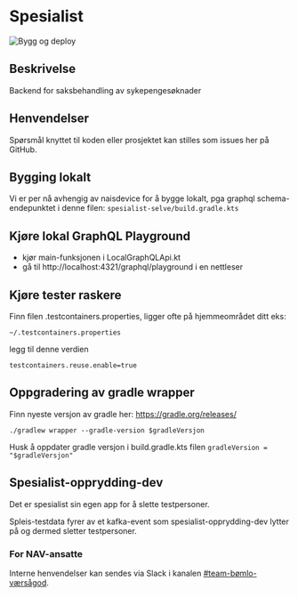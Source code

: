 # Spesialist
![Bygg og deploy](https://github.com/navikt/helse-spesialist/workflows/Bygg%20og%20deploy/badge.svg)

## Beskrivelse
Backend for saksbehandling av sykepengesøknader

## Henvendelser
Spørsmål knyttet til koden eller prosjektet kan stilles som issues her på GitHub.

## Bygging lokalt
Vi er per nå avhengig av naisdevice for å bygge lokalt, pga graphql schema-endepunktet i denne filen:
`spesialist-selve/build.gradle.kts`

## Kjøre lokal GraphQL Playground
- kjør main-funksjonen i LocalGraphQLApi.kt
- gå til http://localhost:4321/graphql/playground i en nettleser

## Kjøre tester raskere
Finn filen .testcontainers.properties, ligger ofte på hjemmeområdet ditt eks: 

`~/.testcontainers.properties`

legg til denne verdien

`testcontainers.reuse.enable=true`

## Oppgradering av gradle wrapper
Finn nyeste versjon av gradle her: https://gradle.org/releases/

`./gradlew wrapper --gradle-version $gradleVersjon`

Husk å oppdater gradle versjon i build.gradle.kts filen
`gradleVersion = "$gradleVersjon"`

## Spesialist-opprydding-dev
Det er spesialist sin egen app for å slette testpersoner.

Spleis-testdata fyrer av et kafka-event som spesialist-opprydding-dev lytter på og dermed sletter testpersoner.

### For NAV-ansatte
Interne henvendelser kan sendes via Slack i kanalen [#team-bømlo-værsågod](https://nav-it.slack.com/archives/C019637N90X).
